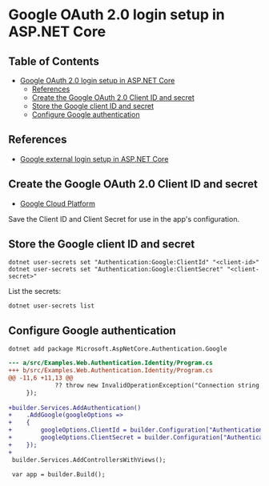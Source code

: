 # Google OAuth 2.0 login setup in ASP.NET Core

## Table of Contents <!-- omit in toc -->

- [Google OAuth 2.0 login setup in ASP.NET Core](#google-oauth-20-login-setup-in-aspnet-core)
  - [References](#references)
  - [Create the Google OAuth 2.0 Client ID and secret](#create-the-google-oauth-20-client-id-and-secret)
  - [Store the Google client ID and secret](#store-the-google-client-id-and-secret)
  - [Configure Google authentication](#configure-google-authentication)


## References

- [Google external login setup in ASP.NET Core](https://learn.microsoft.com/ja-jp/aspnet/core/security/authentication/social/google-logins?view=aspnetcore-8.0)


## Create the Google OAuth 2.0 Client ID and secret

- [Google Cloud Platform](https://console.cloud.google.com/)

Save the Client ID and Client Secret for use in the app's configuration.

## Store the Google client ID and secret

```shell
dotnet user-secrets set "Authentication:Google:ClientId" "<client-id>"
dotnet user-secrets set "Authentication:Google:ClientSecret" "<client-secret>"
```

List the secrets:

```shell
dotnet user-secrets list
```

## Configure Google authentication

```shell
dotnet add package Microsoft.AspNetCore.Authentication.Google
```

```diff
--- a/src/Examples.Web.Authentication.Identity/Program.cs
+++ b/src/Examples.Web.Authentication.Identity/Program.cs
@@ -11,6 +11,13 @@
             ?? throw new InvalidOperationException("Connection string 'IdentityDataContextConnection' not found.");
     });
 
+builder.Services.AddAuthentication()
+    .AddGoogle(googleOptions =>
+    {
+        googleOptions.ClientId = builder.Configuration["Authentication:Google:ClientId"]!;
+        googleOptions.ClientSecret = builder.Configuration["Authentication:Google:ClientSecret"]!;
+    });
+
 builder.Services.AddControllersWithViews();
 
 var app = builder.Build();
```
